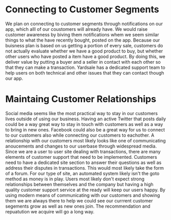 # Connecting to Customer Segments

We plan on connecting to customer segments through notifications on our app, which alll of our coustomers will already have. We would raise 
customer awareness by biving them notifications whem we seem similar things to what the have recently bought, posted on the app. Because our
buisness plan is based on us getting a portion of every sale, customers do not actually evaluate whether we have a good product to buy, but whether
other users who have posted a item have a good product. By doing this, we deliver value by putting a buyer and a seller in contact with each
other so that they can make a transaction. Yardsale has a dedicated support team to help users on both technical and other issues that they can contact 
though our app. 

# Maintaing Customer Relationships

Social media seems like the most practical way to stay in our customers lives outside of using our business. Having an active Twitter that posts daily could be a way great way to stay in touch with customers as well as a way to bring in new ones. Facebook could also be a great way for us to connect to our customers also while connecting our customers to eachother. A relationship with our customers most likely looks like one of communicating anoucements and changes to our userbase through widespread media. Since we are a user to user site dealing with transactions, there are many elements of customer support that need to be implemented. Customers need to have a dedicated site section to answer their questions as well as address their disputes in transactions. This would most likely take the form of a forum. For our type of site, an automated system likely isn't the goto method as money is in play. Users most likely don't expect strong relationships between themselves and the company but having a high quality customer support service at the ready will keep our users happy. By using modern means of communicating with our customers and showing them we are always there to help we could see our currrent customer segements grow as well as new ones join. The recommendation and repuatution we acquire will go a long way.
